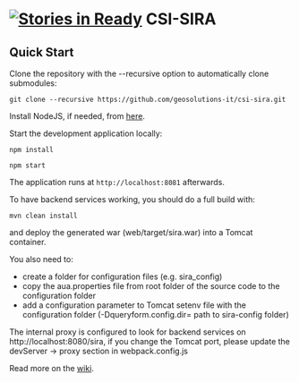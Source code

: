 [![Stories in Ready](https://badge.waffle.io/geosolutions-it/csi-sira.png?label=ready&title=Ready)](https://waffle.io/geosolutions-it/csi-sira)
CSI-SIRA
==========

Quick Start
------------

Clone the repository with the --recursive option to automatically clone submodules:

`git clone --recursive https://github.com/geosolutions-it/csi-sira.git`

Install NodeJS, if needed, from [here](https://nodejs.org/en/blog/release/v0.12.7/).

Start the development application locally:

`npm install`

`npm start`

The application runs at `http://localhost:8081` afterwards.

To have backend services working, you should do a full build with:

`mvn clean install`

and deploy the generated war (web/target/sira.war) into a Tomcat container.

You also need to:
 - create a folder for configuration files (e.g. sira_config)
 - copy the aua.properties file from root folder of the source code to the configuration folder
 - add a configuration parameter to Tomcat setenv file with the configuration folder (-Dqueryform.config.dir= path to sira-config folder)

The internal proxy is configured to look for backend services on http://localhost:8080/sira, if you change the Tomcat port, please update the devServer -> proxy section in webpack.config.js

Read more on the [wiki](https://github.com/geosolutions-it/csi-sira/wiki).
